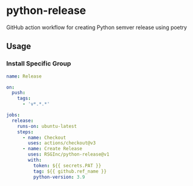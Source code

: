 # python-release
GitHub action workflow for creating Python semver release using poetry

## Usage

### Install Specific Group

```yaml
name: Release

on:
  push:
    tags:
      - 'v*.*.*'

jobs:
  release:
    runs-on: ubuntu-latest
    steps:
      - name: Checkout
        uses: actions/checkout@v3
      - name: Create Release
        uses: RSGInc/python-release@v1
        with:
          token: ${{ secrets.PAT }}
          tag: ${{ github.ref_name }}
          python-version: 3.9
```

